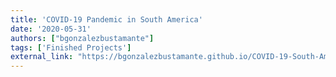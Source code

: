 ```yaml
---
title: 'COVID-19 Pandemic in South America'
date: '2020-05-31'
authors: ["bgonzalezbustamante"]
tags: ['Finished Projects']
external_link: "https://bgonzalezbustamante.github.io/COVID-19-South-America/"
---
```

